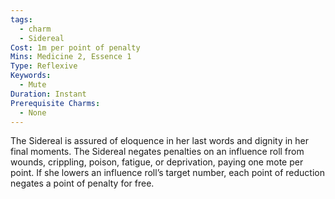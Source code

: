 ```yaml
---
tags:
  - charm
  - Sidereal
Cost: 1m per point of penalty
Mins: Medicine 2, Essence 1
Type: Reflexive
Keywords:
  - Mute
Duration: Instant
Prerequisite Charms:
  - None
---
```

The Sidereal is assured of eloquence in her last words and dignity in her final moments. The Sidereal negates penalties on an influence roll from wounds, crippling, poison, fatigue, or deprivation, paying one mote per point. If she lowers an influence roll’s target number, each point of reduction negates a point of penalty for free.